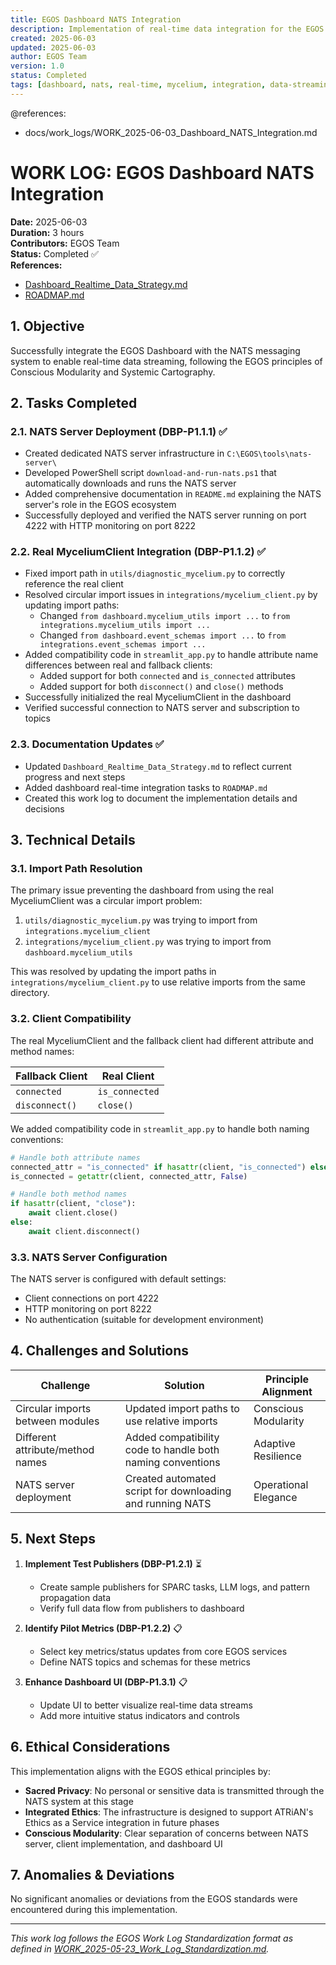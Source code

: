 ```yaml
---
title: EGOS Dashboard NATS Integration
description: Implementation of real-time data integration for the EGOS Dashboard using NATS
created: 2025-06-03
updated: 2025-06-03
author: EGOS Team
version: 1.0
status: Completed
tags: [dashboard, nats, real-time, mycelium, integration, data-streaming]
---
```


@references:
  - docs/work_logs/WORK_2025-06-03_Dashboard_NATS_Integration.md

# WORK LOG: EGOS Dashboard NATS Integration

**Date:** 2025-06-03  
**Duration:** 3 hours  
**Contributors:** EGOS Team  
**Status:** Completed ✅  
**References:**
- [Dashboard_Realtime_Data_Strategy.md](file:///C:/EGOS/docs/planning/Dashboard_Realtime_Data_Strategy.md)
- [ROADMAP.md](file:///C:/EGOS/ROADMAP.md)

## 1. Objective

Successfully integrate the EGOS Dashboard with the NATS messaging system to enable real-time data streaming, following the EGOS principles of Conscious Modularity and Systemic Cartography.

## 2. Tasks Completed

### 2.1. NATS Server Deployment (DBP-P1.1.1) ✅

- Created dedicated NATS server infrastructure in `C:\EGOS\tools\nats-server\`
- Developed PowerShell script `download-and-run-nats.ps1` that automatically downloads and runs the NATS server
- Added comprehensive documentation in `README.md` explaining the NATS server's role in the EGOS ecosystem
- Successfully deployed and verified the NATS server running on port 4222 with HTTP monitoring on port 8222

### 2.2. Real MyceliumClient Integration (DBP-P1.1.2) ✅

- Fixed import path in `utils/diagnostic_mycelium.py` to correctly reference the real client
- Resolved circular import issues in `integrations/mycelium_client.py` by updating import paths:
  - Changed `from dashboard.mycelium_utils import ...` to `from integrations.mycelium_utils import ...`
  - Changed `from dashboard.event_schemas import ...` to `from integrations.event_schemas import ...`
- Added compatibility code in `streamlit_app.py` to handle attribute name differences between real and fallback clients:
  - Added support for both `connected` and `is_connected` attributes
  - Added support for both `disconnect()` and `close()` methods
- Successfully initialized the real MyceliumClient in the dashboard
- Verified successful connection to NATS server and subscription to topics

### 2.3. Documentation Updates ✅

- Updated `Dashboard_Realtime_Data_Strategy.md` to reflect current progress and next steps
- Added dashboard real-time integration tasks to `ROADMAP.md`
- Created this work log to document the implementation details and decisions

## 3. Technical Details

### 3.1. Import Path Resolution

The primary issue preventing the dashboard from using the real MyceliumClient was a circular import problem:

1. `utils/diagnostic_mycelium.py` was trying to import from `integrations.mycelium_client`
2. `integrations/mycelium_client.py` was trying to import from `dashboard.mycelium_utils`

This was resolved by updating the import paths in `integrations/mycelium_client.py` to use relative imports from the same directory.

### 3.2. Client Compatibility

The real MyceliumClient and the fallback client had different attribute and method names:

| Fallback Client | Real Client |
|----------------|------------|
| `connected`    | `is_connected` |
| `disconnect()` | `close()`    |

We added compatibility code in `streamlit_app.py` to handle both naming conventions:

```python
# Handle both attribute names
connected_attr = "is_connected" if hasattr(client, "is_connected") else "connected"
is_connected = getattr(client, connected_attr, False)

# Handle both method names
if hasattr(client, "close"):
    await client.close()
else:
    await client.disconnect()
```

### 3.3. NATS Server Configuration

The NATS server is configured with default settings:
- Client connections on port 4222
- HTTP monitoring on port 8222
- No authentication (suitable for development environment)

## 4. Challenges and Solutions

| Challenge | Solution | Principle Alignment |
|-----------|----------|---------------------|
| Circular imports between modules | Updated import paths to use relative imports | Conscious Modularity |
| Different attribute/method names | Added compatibility code to handle both naming conventions | Adaptive Resilience |
| NATS server deployment | Created automated script for downloading and running NATS | Operational Elegance |

## 5. Next Steps

1. **Implement Test Publishers (DBP-P1.2.1)** ⏳
   - Create sample publishers for SPARC tasks, LLM logs, and pattern propagation data
   - Verify full data flow from publishers to dashboard

2. **Identify Pilot Metrics (DBP-P1.2.2)** 📋
   - Select key metrics/status updates from core EGOS services
   - Define NATS topics and schemas for these metrics

3. **Enhance Dashboard UI (DBP-P1.3.1)** 📋
   - Update UI to better visualize real-time data streams
   - Add more intuitive status indicators and controls

## 6. Ethical Considerations

This implementation aligns with the EGOS ethical principles by:

- **Sacred Privacy**: No personal or sensitive data is transmitted through the NATS system at this stage
- **Integrated Ethics**: The infrastructure is designed to support ATRiAN's Ethics as a Service integration in future phases
- **Conscious Modularity**: Clear separation of concerns between NATS server, client implementation, and dashboard UI

## 7. Anomalies & Deviations

No significant anomalies or deviations from the EGOS standards were encountered during this implementation.

---

*This work log follows the EGOS Work Log Standardization format as defined in [WORK_2025-05-23_Work_Log_Standardization.md](file:///C:/EGOS/WORK_2025-05-23_Work_Log_Standardization.md).*